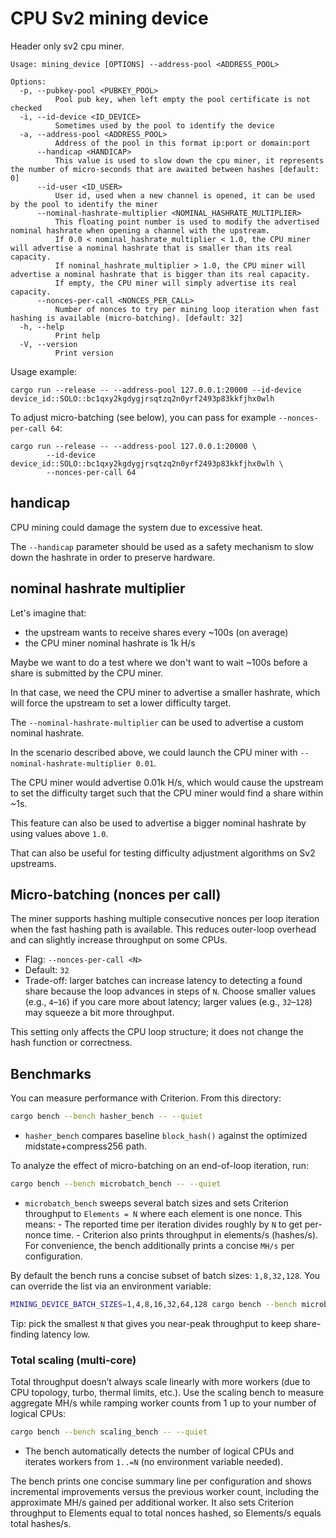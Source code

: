 # CPU Sv2 mining device

Header only sv2 cpu miner.

```
Usage: mining_device [OPTIONS] --address-pool <ADDRESS_POOL>

Options:
  -p, --pubkey-pool <PUBKEY_POOL>
          Pool pub key, when left empty the pool certificate is not checked
  -i, --id-device <ID_DEVICE>
          Sometimes used by the pool to identify the device
  -a, --address-pool <ADDRESS_POOL>
          Address of the pool in this format ip:port or domain:port
      --handicap <HANDICAP>
          This value is used to slow down the cpu miner, it represents the number of micro-seconds that are awaited between hashes [default: 0]
      --id-user <ID_USER>
          User id, used when a new channel is opened, it can be used by the pool to identify the miner
      --nominal-hashrate-multiplier <NOMINAL_HASHRATE_MULTIPLIER>
          This floating point number is used to modify the advertised nominal hashrate when opening a channel with the upstream.
          If 0.0 < nominal_hashrate_multiplier < 1.0, the CPU miner will advertise a nominal hashrate that is smaller than its real capacity.
          If nominal_hashrate_multiplier > 1.0, the CPU miner will advertise a nominal hashrate that is bigger than its real capacity.
          If empty, the CPU miner will simply advertise its real capacity.
      --nonces-per-call <NONCES_PER_CALL>
          Number of nonces to try per mining loop iteration when fast hashing is available (micro-batching). [default: 32]
  -h, --help
          Print help
  -V, --version
          Print version
```

Usage example:
```
cargo run --release -- --address-pool 127.0.0.1:20000 --id-device device_id::SOLO::bc1qxy2kgdygjrsqtzq2n0yrf2493p83kkfjhx0wlh
```

To adjust micro-batching (see below), you can pass for example `--nonces-per-call 64`:

```
cargo run --release -- --address-pool 127.0.0.1:20000 \
        --id-device device_id::SOLO::bc1qxy2kgdygjrsqtzq2n0yrf2493p83kkfjhx0wlh \
        --nonces-per-call 64
```

## handicap

CPU mining could damage the system due to excessive heat.

The `--handicap` parameter should be used as a safety mechanism to slow down the hashrate in order to preserve hardware.

## nominal hashrate multiplier

Let's imagine that:
- the upstream wants to receive shares every ~100s (on average)
- the CPU miner nominal hashrate is 1k H/s

Maybe we want to do a test where we don't want to wait ~100s before a share is submitted by the CPU miner.

In that case, we need the CPU miner to advertise a smaller hashrate, which will force the upstream to set a lower
difficulty target.

The `--nominal-hashrate-multiplier` can be used to advertise a custom nominal hashrate.

In the scenario described above, we could launch the CPU miner with `--nominal-hashrate-multiplier 0.01`.

The CPU miner would advertise 0.01k H/s, which would cause the upstream to set the difficulty target such that the CPU miner would find a share within ~1s.

This feature can also be used to advertise a bigger nominal hashrate by using values above `1.0`.

That can also be useful for testing difficulty adjustment algorithms on Sv2 upstreams.

## Micro-batching (nonces per call)

The miner supports hashing multiple consecutive nonces per loop iteration when the fast hashing path is available. This reduces outer-loop overhead and can slightly increase throughput on some CPUs.

- Flag: `--nonces-per-call <N>`
- Default: `32`
- Trade-off: larger batches can increase latency to detecting a found share because the loop advances in steps of `N`. Choose smaller values (e.g., `4`–`16`) if you care more about latency; larger values (e.g., `32`–`128`) may squeeze a bit more throughput.

This setting only affects the CPU loop structure; it does not change the hash function or correctness.

## Benchmarks

You can measure performance with Criterion. From this directory:

```zsh
cargo bench --bench hasher_bench -- --quiet
```

- `hasher_bench` compares baseline `block_hash()` against the optimized midstate+compress256 path.

To analyze the effect of micro-batching on an end-of-loop iteration, run:

```zsh
cargo bench --bench microbatch_bench -- --quiet
```

- `microbatch_bench` sweeps several batch sizes and sets Criterion throughput to `Elements = N` where each element is one nonce. This means:
        - The reported time per iteration divides roughly by `N` to get per-nonce time.
        - Criterion also prints throughput in elements/s (hashes/s). For convenience, the bench additionally prints a concise `MH/s` per configuration.

By default the bench runs a concise subset of batch sizes: `1,8,32,128`. You can override the list via an environment variable:

```zsh
MINING_DEVICE_BATCH_SIZES=1,4,8,16,32,64,128 cargo bench --bench microbatch_bench -- --quiet
```

Tip: pick the smallest `N` that gives you near-peak throughput to keep share-finding latency low.

### Total scaling (multi-core)

Total throughput doesn’t always scale linearly with more workers (due to CPU topology, turbo, thermal limits, etc.). Use the scaling bench to measure aggregate MH/s while ramping worker counts from 1 up to your number of logical CPUs:

```zsh
cargo bench --bench scaling_bench -- --quiet
```

- The bench automatically detects the number of logical CPUs and iterates workers from `1..=N` (no environment variable needed).

The bench prints one concise summary line per configuration and shows incremental improvements versus the previous worker count, including the approximate MH/s gained per additional worker. It also sets Criterion throughput to Elements equal to total nonces hashed, so Elements/s equals total hashes/s.

